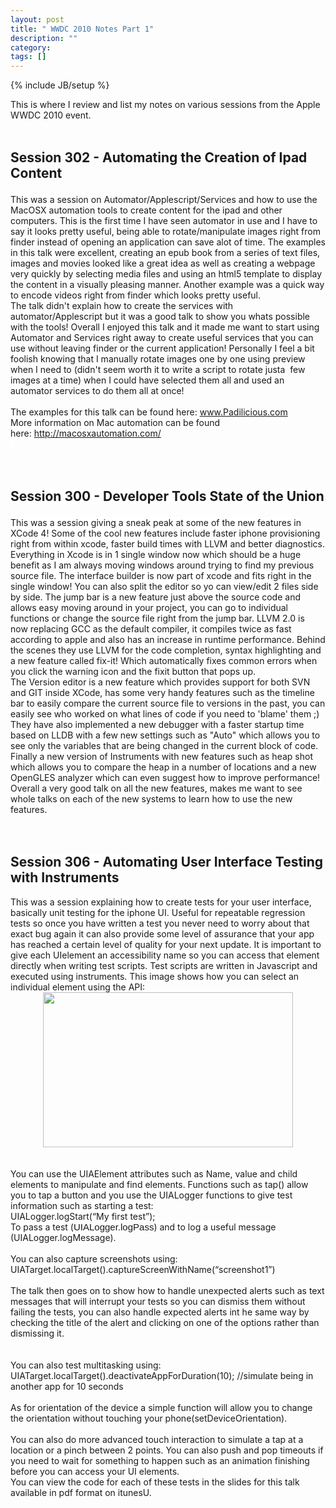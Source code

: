 ```yaml
---
layout: post
title: " WWDC 2010 Notes Part 1"
description: ""
category:
tags: []
---
```

{% include JB/setup %}

This is where I review and list my notes on various sessions from the Apple WWDC 2010 event.<br />
<br />
<h2>


Session 302 - Automating the Creation of Ipad Content</h2>
This was a session on Automator/Applescript/Services and how to use the MacOSX automation tools to create content for the ipad and other computers. This is the first time I have seen automator in use and I have to say it looks pretty useful, being able to rotate/manipulate images right from finder instead of opening an application can save alot of time. The examples in this talk were excellent, creating an epub book from a series of text files, images and movies looked like a great idea as well as creating a webpage very quickly by selecting media files and using an html5 template to display the content in a visually pleasing manner. Another example was a quick way to encode videos right from finder which looks pretty useful.<br />
The talk didn't explain how to create the services with automator/Applescript but it was a good talk to show you whats possible with the tools! Overall I enjoyed this talk and it made me want to start using Automator and Services right away to create useful services that you can use without leaving finder or the current application! Personally I feel a bit foolish knowing that I manually rotate images one by one using preview when I need to (didn't seem worth it to write a script to rotate justa &nbsp;few images at a time) when I could have selected them all and used an automator services to do them all at once!<br />
<br />
The examples for this talk can be found here:&nbsp;<b id="internal-source-marker_0.28673629625700414" style="font-weight: normal;"><a href="http://www.padilicious.com/"><span style="background-color: transparent; color: #1155cc; font-family: Arial; font-size: 15px; vertical-align: baseline; white-space: pre-wrap;">www.Padilicious.com</span></a><span style="background-color: transparent; font-family: Arial; font-size: 15px; vertical-align: baseline; white-space: pre-wrap;">&nbsp;</span></b><br />
<span style="background-color: white;">More information on Mac automation can be found here:&nbsp;</span><b id="internal-source-marker_0.28673629625700414" style="font-weight: normal;"><a href="http://macosxautomation.com/"><span style="background-color: transparent; color: #1155cc; font-family: Arial; font-size: 15px; vertical-align: baseline; white-space: pre-wrap;">http://macosxautomation.com/</span></a><span style="background-color: transparent; font-family: Arial; font-size: 15px; vertical-align: baseline; white-space: pre-wrap;"> </span></b><span style="background-color: white;">&nbsp;</span><br />
<span style="background-color: white;"><br /></span><br />
<h2>

<span style="background-color: white;">Session 300 - Developer Tools State of the Union</span></h2>
<span style="background-color: white;">This was a session giving a sneak peak at some of the new features in XCode 4! Some of the cool new features include faster iphone provisioning right from within xcode, faster build times with LLVM and better diagnostics. Everything in Xcode is in 1 single window now which should be a huge benefit as I am always moving windows around trying to find my previous source file. The interface builder is now part of xcode and fits right in the single window! You can also split the editor so yo can view/edit 2 files side by side.&nbsp;The jump bar is a new feature just above the source code and allows easy moving around in your project, you can go to individual functions or change the source file right from the jump bar. LLVM 2.0 is now&nbsp;replacing&nbsp;GCC as the&nbsp;default&nbsp;compiler, it compiles twice as fast according to apple and also has an increase in runtime performance. Behind the scenes they use LLVM for the code completion, syntax highlighting and a new feature called fix-it! Which automatically fixes common errors when you click the warning icon and the fixit button that pops up.</span><br />
<span style="background-color: white;">The Version editor is a new feature which provides support for both SVN and GIT inside XCode, has some very handy features such as the timeline bar to easily compare the current source file to versions in the past, you can easily see who worked on what lines of code if you need to 'blame' them ;)&nbsp;</span><br />
<span style="background-color: white;">They have also implemented a new debugger with a faster startup time based on LLDB with a few new settings such as "Auto" which allows you to see only the variables that are being changed in the current block of code.</span><br />
<span style="background-color: white;">Finally a new version of&nbsp;Instruments with new features such as heap shot which allows you to compare the heap in a number of locations and a new OpenGLES&nbsp;analyzer&nbsp;which can even suggest how to improve performance!&nbsp;</span><br />
<span style="background-color: white;">Overall a very good talk on all the new features, makes me want to see whole talks on each of the new systems to learn how to use the new features.</span><br />
<span style="background-color: white;"><br /></span><br />
<h2>
<span style="background-color: white;">Session&nbsp;306 - Automating User Interface Testing with Instruments</span></h2>
<span style="background-color: white;">This was a session explaining how to create tests for your user interface, basically unit testing for the iphone UI. Useful for repeatable regression tests so once you have written a test you never need to worry about that exact bug again it can also provide some level of assurance that your app has reached a certain level of quality for your next update. It is important to give each UIelement an accessibility name so you can access that element directly when writing test scripts. Test scripts are written in Javascript and executed using instruments. This image shows how you can select an individual element using the API:</span><br />
<div class="separator" style="clear: both; text-align: center;">
<a href="http://3.bp.blogspot.com/-qMmHvYfsi2E/T-IWZNRRhzI/AAAAAAAAACA/RJbP7uyuFoI/s1600/iphoneUItesting.png" imageanchor="1" style="margin-left: 1em; margin-right: 1em;"><img border="0" height="248" src="http://3.bp.blogspot.com/-qMmHvYfsi2E/T-IWZNRRhzI/AAAAAAAAACA/RJbP7uyuFoI/s400/iphoneUItesting.png" width="400" /></a></div>
<span style="background-color: white;"><br /></span><br />
<span style="background-color: white;">You can use the UIAElement attributes such as Name, value and child elements to manipulate and find elements. Functions such as tap() allow you to tap a button and you use the UIALogger functions to give test information such as starting a test:</span><br />
<span style="background-color: white;">UIALogger.logStart(“My first test”);</span><br />
<span style="background-color: white;">To pass a test (</span><b id="internal-source-marker_0.28673629625700414" style="font-weight: normal;"><span style="background-color: transparent; font-family: Arial; font-size: 15px; vertical-align: baseline; white-space: pre-wrap;">UIALogger.logPass</span></b><span style="background-color: white;">) and to log a useful message (</span><span style="background-color: white;">UIALogger.logMessage</span><span style="background-color: white;">).</span><br />
<span style="background-color: white;"></span><br />
You can also capture screenshots using:<br />
UIATarget.localTarget().captureScreenWithName(“screenshot1”)<br />
<br />
The talk then goes on to show how to handle unexpected alerts such as text messages that will&nbsp;interrupt&nbsp;your tests so you can dismiss them without failing the tests, you can also handle expected alerts int he same way by checking the title of the alert and clicking on one of the options rather than dismissing it.<br />
<br />
<br />
You can also test multitasking using:<br />
UIATarget.localTarget().deactivateAppForDuration(10); //simulate being in another app for 10 seconds<br />
<br />
As for orientation of the device a simple function will allow you to change the orientation without touching your phone(setDeviceOrientation).<br />
<br />
You can also do more advanced touch interaction to simulate a tap at a location or a pinch between 2 points.&nbsp;<span style="background-color: white;">You can also push and pop timeouts if you need to wait for something to happen such as an animation finishing before you can access your UI elements.</span><br />
You can view the code for each of these tests in the slides for this talk available in pdf format on itunesU.<br />
<br />
<br />
<span style="background-color: white;"><br /></span>